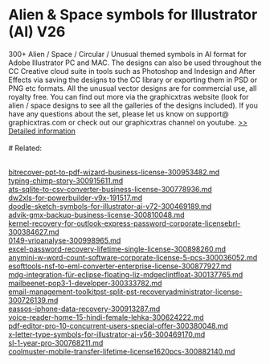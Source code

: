 # Alien & Space symbols for Illustrator (AI) V26
300+ Alien / Space / Circular / Unusual themed symbols in AI format for Adobe Illustrator PC and MAC. The designs can also be used throughout the CC Creative cloud suite in tools such as Photoshop and Indesign and After Effects via saving the designs to the CC library or exporting them in PSD or PNG etc formats. All the unusual vector designs are for commercial use, all royalty free. You can find out more via the graphicxtras website (look for alien / space designs to see all the galleries of the designs included). If you have any questions about the set, please let us know on support@ graphicxtras.com or check out our graphicxtras channel on youtube.
[>> Detailed information](https://secure.shareit.com/shareit/product.html?productid=300189286&affiliateid=200057808)<br/><br/># Related:

<br />[bitrecover-ppt-to-pdf-wizard-business-license-300953482.md](https://github.com/downloadplanet/downloadplanet/blob/main/bitrecover-ppt-to-pdf-wizard-business-license-300953482.md)<br />[typing-chimp-story-300915611.md](https://github.com/downloadplanet/downloadplanet/blob/main/typing-chimp-story-300915611.md)<br />[ats-sqlite-to-csv-converter-business-license-300778936.md](https://github.com/downloadplanet/downloadplanet/blob/main/ats-sqlite-to-csv-converter-business-license-300778936.md)<br />[dw2xls-for-powerbuilder-v9x-191517.md](https://github.com/downloadplanet/downloadplanet/blob/main/dw2xls-for-powerbuilder-v9x-191517.md)<br />[doodle-sketch-symbols-for-illustrator-ai-v72-300469189.md](https://github.com/downloadplanet/downloadplanet/blob/main/doodle-sketch-symbols-for-illustrator-ai-v72-300469189.md)<br />[advik-gmx-backup-business-license-300810048.md](https://github.com/downloadplanet/downloadplanet/blob/main/advik-gmx-backup-business-license-300810048.md)<br />[kernel-recovery-for-outlook-express-password-corporate-licensebrl-300384627.md](https://github.com/downloadplanet/downloadplanet/blob/main/kernel-recovery-for-outlook-express-password-corporate-licensebrl-300384627.md)<br />[0149-vrioanalyse-300998965.md](https://github.com/downloadplanet/downloadplanet/blob/main/0149-vrioanalyse-300998965.md)<br />[excel-password-recovery-lifetime-single-license-300898260.md](https://github.com/downloadplanet/downloadplanet/blob/main/excel-password-recovery-lifetime-single-license-300898260.md)<br />[anymini-w-word-count-software-corporate-license-5-pcs-300036052.md](https://github.com/downloadplanet/downloadplanet/blob/main/anymini-w-word-count-software-corporate-license-5-pcs-300036052.md)<br />[esofttools-nsf-to-eml-converter-enterprise-license-300877927.md](https://github.com/downloadplanet/downloadplanet/blob/main/esofttools-nsf-to-eml-converter-enterprise-license-300877927.md)<br />[mdg-integration-für-eclipse-floating-liz-mdgeclintfloat-300137765.md](https://github.com/downloadplanet/downloadplanet/blob/main/mdg-integration-für-eclipse-floating-liz-mdgeclintfloat-300137765.md)<br />[mailbeenet-pop3-1-developer-300333782.md](https://github.com/downloadplanet/downloadplanet/blob/main/mailbeenet-pop3-1-developer-300333782.md)<br />[email-management-toolkitpst-split-pst-recoveryadministrator-license-300726139.md](https://github.com/downloadplanet/downloadplanet/blob/main/email-management-toolkitpst-split-pst-recoveryadministrator-license-300726139.md)<br />[eassos-iphone-data-recovery-300913287.md](https://github.com/downloadplanet/downloadplanet/blob/main/eassos-iphone-data-recovery-300913287.md)<br />[voice-reader-home-15-hindi-female-lehka-300624222.md](https://github.com/downloadplanet/downloadplanet/blob/main/voice-reader-home-15-hindi-female-lehka-300624222.md)<br />[pdf-editor-pro-10-concurrent-users-special-offer-300380048.md](https://github.com/downloadplanet/downloadplanet/blob/main/pdf-editor-pro-10-concurrent-users-special-offer-300380048.md)<br />[x-letter-type-symbols-for-illustrator-ai-v56-300469170.md](https://github.com/downloadplanet/downloadplanet/blob/main/x-letter-type-symbols-for-illustrator-ai-v56-300469170.md)<br />[sl-1-year-pro-300768211.md](https://github.com/downloadplanet/downloadplanet/blob/main/sl-1-year-pro-300768211.md)<br />[coolmuster-mobile-transfer-lifetime-license1620pcs-300882140.md](https://github.com/downloadplanet/downloadplanet/blob/main/coolmuster-mobile-transfer-lifetime-license1620pcs-300882140.md)